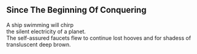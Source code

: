 Since The Beginning Of Conquering
---------------------------------
A ship swimming will chirp  
the silent electricity of a planet.  
The self-assured faucets flew to continue lost hooves and for shadess of transluscent deep brown.  
